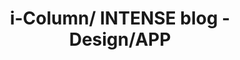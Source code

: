 ---
title: i-Column/ INTENSE blog - Design/APP
description: A blog site in using the headless CMS
bodyText: <strong>GOAL</strong><br>To increase the SEO of IFING BEAUTY website, through articles posted on a blog site and persuade customers to buying the products.<br><br><strong>The Process</strong><br>This project is unique in the way that I did everything on my own, designing and also coding with Nuxt.js, in using the headless CMS site. It took about three weeks in learning and getting used to Nuxt.js.<br><br><strong>Other Points</strong><br>I've had experience in creating services with Vue.js so I decided to take further in challenging with creating a web site with Nuxt.js and using headless CMS. This is also my proud project because now, non-engineers can upload the blog post and I could only worry about the management of the website. Also, when a blog is posted into the micro-CMS, it also posts in the blog website in another pages, <a href="http://products.intense-z.com/" class="inner-link text-blue">http://products.intense-z.com/</a> and <a href="https://ifing-beauty.com/contents/column"><span class="inner-link text-blue">https://ifing-beauty.com/contents/column</span></a>
img: ICOL.png
alt: KAMISMAX
url: https://i-column.com
---